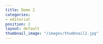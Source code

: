 ```yaml
---
title: Demo 2
categories:
- editorial
position: 2
layout: default
thumbnail_image: "/images/thumbnail2.jpg"
---
```


